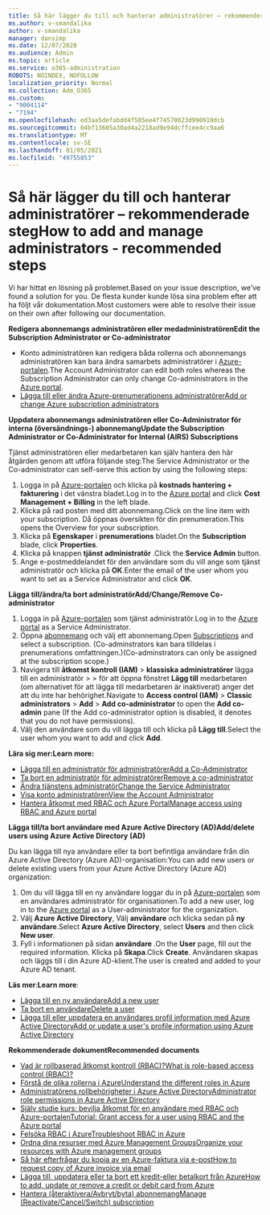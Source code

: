 ```yaml
---
title: Så här lägger du till och hanterar administratörer – rekommenderade steg
ms.author: v-smandalika
author: v-smandalika
manager: dansimp
ms.date: 12/07/2020
ms.audience: Admin
ms.topic: article
ms.service: o365-administration
ROBOTS: NOINDEX, NOFOLLOW
localization_priority: Normal
ms.collection: Adm_O365
ms.custom:
- "9004114"
- "7194"
ms.openlocfilehash: ed3aa5defabdd4f505ee4f74570023d990910dcb
ms.sourcegitcommit: 04bf13605a30ad4a2218ad9e94dcffcee4cc9aa6
ms.translationtype: MT
ms.contentlocale: sv-SE
ms.lasthandoff: 01/05/2021
ms.locfileid: "49755853"
---
```

# <a name="how-to-add-and-manage-administrators---recommended-steps"></a><span data-ttu-id="53bab-102">Så här lägger du till och hanterar administratörer – rekommenderade steg</span><span class="sxs-lookup"><span data-stu-id="53bab-102">How to add and manage administrators - recommended steps</span></span>

<span data-ttu-id="53bab-103">Vi har hittat en lösning på problemet.</span><span class="sxs-lookup"><span data-stu-id="53bab-103">Based on your issue description, we’ve found a solution for you.</span></span> <span data-ttu-id="53bab-104">De flesta kunder kunde lösa sina problem efter att ha följt vår dokumentation.</span><span class="sxs-lookup"><span data-stu-id="53bab-104">Most customers were able to resolve their issue on their own after following our documentation.</span></span>

<span data-ttu-id="53bab-105">**Redigera abonnemangs administratören eller medadministratören**</span><span class="sxs-lookup"><span data-stu-id="53bab-105">**Edit the Subscription Administrator or Co-administrator**</span></span>

- <span data-ttu-id="53bab-106">Konto administratören kan redigera båda rollerna och abonnemangs administratören kan bara ändra samarbets administratörer i [Azure-portalen](https://ms.portal.azure.com/#home).</span><span class="sxs-lookup"><span data-stu-id="53bab-106">The Account Administrator can edit both roles whereas the Subscription Administrator can only change Co-administrators in the [Azure portal](https://ms.portal.azure.com/#home).</span></span>
- [<span data-ttu-id="53bab-107">Lägga till eller ändra Azure-prenumerationens administratörer</span><span class="sxs-lookup"><span data-stu-id="53bab-107">Add or change Azure subscription administrators</span></span>](https://docs.microsoft.com/azure/cost-management-billing/manage/add-change-subscription-administrator)

<span data-ttu-id="53bab-108">**Uppdatera abonnemangs administratören eller Co-Administrator för interna (översändnings-) abonnemang**</span><span class="sxs-lookup"><span data-stu-id="53bab-108">**Update the Subscription Administrator or Co-Administrator for Internal (AIRS) Subscriptions**</span></span>

<span data-ttu-id="53bab-109">Tjänst administratören eller medarbetaren kan själv hantera den här åtgärden genom att utföra följande steg:</span><span class="sxs-lookup"><span data-stu-id="53bab-109">The Service Administrator or the Co-administrator can self-serve this action by using the following steps:</span></span>

1. <span data-ttu-id="53bab-110">Logga in på [Azure-portalen](https://ms.portal.azure.com/#home) och klicka på **kostnads hantering + fakturering** i det vänstra bladet.</span><span class="sxs-lookup"><span data-stu-id="53bab-110">Log in to the [Azure portal](https://ms.portal.azure.com/#home) and click **Cost Management + Billing** in the left blade.</span></span>
2. <span data-ttu-id="53bab-111">Klicka på rad posten med ditt abonnemang.</span><span class="sxs-lookup"><span data-stu-id="53bab-111">Click on the line item with your subscription.</span></span> <span data-ttu-id="53bab-112">Då öppnas översikten för din prenumeration.</span><span class="sxs-lookup"><span data-stu-id="53bab-112">This opens the Overview for your subscription.</span></span>
3. <span data-ttu-id="53bab-113">Klicka på **Egenskaper** i **prenumerations** bladet.</span><span class="sxs-lookup"><span data-stu-id="53bab-113">On the **Subscription** blade, click **Properties**.</span></span> 
4. <span data-ttu-id="53bab-114">Klicka på knappen **tjänst administratör** .</span><span class="sxs-lookup"><span data-stu-id="53bab-114">Click the **Service Admin** button.</span></span>
5. <span data-ttu-id="53bab-115">Ange e-postmeddelandet för den användare som du vill ange som tjänst administratör och klicka på **OK**.</span><span class="sxs-lookup"><span data-stu-id="53bab-115">Enter the email of the user whom you want to set as a Service Administrator and click **OK**.</span></span>

<span data-ttu-id="53bab-116">**Lägga till/ändra/ta bort administratör**</span><span class="sxs-lookup"><span data-stu-id="53bab-116">**Add/Change/Remove Co-administrator**</span></span>

1. <span data-ttu-id="53bab-117">Logga in på [Azure-portalen](https://ms.portal.azure.com/#home) som tjänst administratör.</span><span class="sxs-lookup"><span data-stu-id="53bab-117">Log in to the [Azure portal](https://ms.portal.azure.com/#home) as a Service Administrator.</span></span>
2. <span data-ttu-id="53bab-118">Öppna [abonnemang](https://ms.portal.azure.com/#blade/Microsoft_Azure_Billing/SubscriptionsBlade) och välj ett abonnemang.</span><span class="sxs-lookup"><span data-stu-id="53bab-118">Open [Subscriptions](https://ms.portal.azure.com/#blade/Microsoft_Azure_Billing/SubscriptionsBlade) and select a subscription.</span></span> <span data-ttu-id="53bab-119">(Co-adminstrators kan bara tilldelas i prenumerations omfattningen.)</span><span class="sxs-lookup"><span data-stu-id="53bab-119">(Co-adminstrators can only be assigned at the subscription scope.)</span></span>
3. <span data-ttu-id="53bab-120">Navigera till **åtkomst kontroll (IAM)**  >  **klassiska administratörer** lägga till en administratör  >    >   för att öppna fönstret **Lägg till** medarbetaren (om alternativet för att lägga till medarbetaren är inaktiverat) anger det att du inte har behörighet.</span><span class="sxs-lookup"><span data-stu-id="53bab-120">Navigate to **Access control (IAM)** > **Classic administrators** > **Add** > **Add co-administrator** to open the **Add co-admin** pane (If the Add co-administrator option is disabled, it denotes that you do not have permissions).</span></span>
4. <span data-ttu-id="53bab-121">Välj den användare som du vill lägga till och klicka på **Lägg till**.</span><span class="sxs-lookup"><span data-stu-id="53bab-121">Select the user whom you want to add and click **Add**.</span></span>

<span data-ttu-id="53bab-122">**Lära sig mer:**</span><span class="sxs-lookup"><span data-stu-id="53bab-122">**Learn more:**</span></span>
- [<span data-ttu-id="53bab-123">Lägga till en administratör för administratörer</span><span class="sxs-lookup"><span data-stu-id="53bab-123">Add a Co-Administrator</span></span>](https://docs.microsoft.com/azure/role-based-access-control/classic-administrators)
- [<span data-ttu-id="53bab-124">Ta bort en administratör för administratörer</span><span class="sxs-lookup"><span data-stu-id="53bab-124">Remove a co-administrator</span></span>](https://docs.microsoft.com/azure/role-based-access-control/classic-administrators)
- [<span data-ttu-id="53bab-125">Ändra tjänstens administratör</span><span class="sxs-lookup"><span data-stu-id="53bab-125">Change the Service Administrator</span></span>](https://docs.microsoft.com/azure/role-based-access-control/classic-administrators)
- [<span data-ttu-id="53bab-126">Visa konto administratören</span><span class="sxs-lookup"><span data-stu-id="53bab-126">View the Account Administrator</span></span>](https://docs.microsoft.com/azure/role-based-access-control/classic-administrators)
- [<span data-ttu-id="53bab-127">Hantera åtkomst med RBAC och Azure Portal</span><span class="sxs-lookup"><span data-stu-id="53bab-127">Manage access using RBAC and Azure portal</span></span>](https://docs.microsoft.com/azure/role-based-access-control/role-assignments-portal)

<span data-ttu-id="53bab-128">**Lägga till/ta bort användare med Azure Active Directory (AD)**</span><span class="sxs-lookup"><span data-stu-id="53bab-128">**Add/delete users using Azure Active Directory (AD)**</span></span>

<span data-ttu-id="53bab-129">Du kan lägga till nya användare eller ta bort befintliga användare från din Azure Active Directory (Azure AD)-organisation:</span><span class="sxs-lookup"><span data-stu-id="53bab-129">You can add new users or delete existing users from your Azure Active Directory (Azure AD) organization:</span></span>

1. <span data-ttu-id="53bab-130">Om du vill lägga till en ny användare loggar du in på [Azure-portalen](https://ms.portal.azure.com/#home) som en användares administratör för organisationen.</span><span class="sxs-lookup"><span data-stu-id="53bab-130">To add a new user, log in to the [Azure portal](https://ms.portal.azure.com/#home) as a User-administrator for the organization.</span></span>
2. <span data-ttu-id="53bab-131">Välj **Azure Active Directory**, Välj **användare** och klicka sedan på **ny användare**.</span><span class="sxs-lookup"><span data-stu-id="53bab-131">Select **Azure Active Directory**, select **Users** and then click **New user**.</span></span>
3. <span data-ttu-id="53bab-132">Fyll i informationen på sidan **användare** .</span><span class="sxs-lookup"><span data-stu-id="53bab-132">On the **User** page, fill out the required information.</span></span> <span data-ttu-id="53bab-133">Klicka på **Skapa**.</span><span class="sxs-lookup"><span data-stu-id="53bab-133">Click **Create**.</span></span> <span data-ttu-id="53bab-134">Användaren skapas och läggs till i din Azure AD-klient.</span><span class="sxs-lookup"><span data-stu-id="53bab-134">The user is created and added to your Azure AD tenant.</span></span>

<span data-ttu-id="53bab-135">**Läs mer**:</span><span class="sxs-lookup"><span data-stu-id="53bab-135">**Learn more**:</span></span>

- [<span data-ttu-id="53bab-136">Lägga till en ny användare</span><span class="sxs-lookup"><span data-stu-id="53bab-136">Add a new user</span></span>](https://docs.microsoft.com/azure/active-directory/fundamentals/add-users-azure-active-directory)
- [<span data-ttu-id="53bab-137">Ta bort en användare</span><span class="sxs-lookup"><span data-stu-id="53bab-137">Delete a user</span></span>](https://docs.microsoft.com/azure/active-directory/fundamentals/add-users-azure-active-directory)
- [<span data-ttu-id="53bab-138">Lägga till eller uppdatera en användares profil information med Azure Active Directory</span><span class="sxs-lookup"><span data-stu-id="53bab-138">Add or update a user's profile information using Azure Active Directory</span></span>](https://docs.microsoft.com/azure/active-directory/fundamentals/active-directory-users-profile-azure-portal)

<span data-ttu-id="53bab-139">**Rekommenderade dokument**</span><span class="sxs-lookup"><span data-stu-id="53bab-139">**Recommended documents**</span></span>

- [<span data-ttu-id="53bab-140">Vad är rollbaserad åtkomst kontroll (RBAC)?</span><span class="sxs-lookup"><span data-stu-id="53bab-140">What is role-based access control (RBAC)?</span></span>](https://docs.microsoft.com/azure/role-based-access-control/overview)
- [<span data-ttu-id="53bab-141">Förstå de olika rollerna i Azure</span><span class="sxs-lookup"><span data-stu-id="53bab-141">Understand the different roles in Azure</span></span>](https://docs.microsoft.com/azure/role-based-access-control/rbac-and-directory-admin-roles)
- [<span data-ttu-id="53bab-142">Administratörens rollbehörigheter i Azure Active Directory</span><span class="sxs-lookup"><span data-stu-id="53bab-142">Administrator role permissions in Azure Active Directory</span></span>](https://docs.microsoft.com/azure/active-directory/roles/permissions-reference)
- [<span data-ttu-id="53bab-143">Själv studie kurs: bevilja åtkomst för en användare med RBAC och Azure-portalen</span><span class="sxs-lookup"><span data-stu-id="53bab-143">Tutorial: Grant access for a user using RBAC and the Azure portal</span></span>](https://docs.microsoft.com/azure/role-based-access-control/quickstart-assign-role-user-portal)
- [<span data-ttu-id="53bab-144">Felsöka RBAC i Azure</span><span class="sxs-lookup"><span data-stu-id="53bab-144">Troubleshoot RBAC in Azure</span></span>](https://docs.microsoft.com/azure/role-based-access-control/troubleshooting)
- [<span data-ttu-id="53bab-145">Ordna dina resurser med Azure Management Groups</span><span class="sxs-lookup"><span data-stu-id="53bab-145">Organize your resources with Azure management groups</span></span>](https://docs.microsoft.com/azure/governance/management-groups/overview)
- [<span data-ttu-id="53bab-146">Så här efterfrågar du kopia av en Azure-faktura via e-post</span><span class="sxs-lookup"><span data-stu-id="53bab-146">How to request copy of Azure invoice via email</span></span>](https://azure.microsoft.com/en-us/blog/azure-email-invoices/)
- [<span data-ttu-id="53bab-147">Lägga till, uppdatera eller ta bort ett kredit-eller betalkort från Azure</span><span class="sxs-lookup"><span data-stu-id="53bab-147">How to add, update or remove a credit or debit card from Azure</span></span>](https://docs.microsoft.com/azure/cost-management-billing/manage/change-credit-card)
- [<span data-ttu-id="53bab-148">Hantera (återaktivera/Avbryt/byta) abonnemang</span><span class="sxs-lookup"><span data-stu-id="53bab-148">Manage (Reactivate/Cancel/Switch) subscription</span></span>](https://docs.microsoft.com/azure/cost-management-billing/manage/subscription-disabled)



